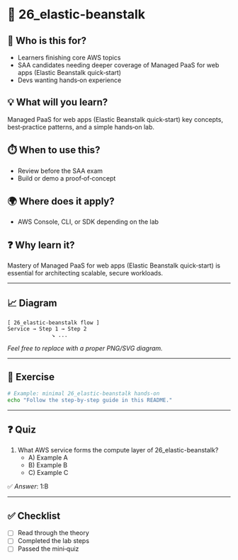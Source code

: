 # 📁 26_elastic-beanstalk

## 🧭 Who is this for?
- Learners finishing core AWS topics
- SAA candidates needing deeper coverage of Managed PaaS for web apps (Elastic Beanstalk quick‑start)
- Devs wanting hands‑on experience

## 💡 What will you learn?
Managed PaaS for web apps (Elastic Beanstalk quick‑start) key concepts, best‑practice patterns, and a simple hands‑on lab.

## ⏱️ When to use this?
- Review before the SAA exam
- Build or demo a proof‑of‑concept

## 🌍 Where does it apply?
- AWS Console, CLI, or SDK depending on the lab

## ❓ Why learn it?
Mastery of Managed PaaS for web apps (Elastic Beanstalk quick‑start) is essential for architecting scalable, secure workloads.

---

## 📈 Diagram
```
[ 26_elastic-beanstalk flow ]
Service → Step 1 → Step 2
              ↘︎ ...
```
_Feel free to replace with a proper PNG/SVG diagram._

---

## 📝 Exercise
```bash
# Example: minimal 26_elastic-beanstalk hands‑on
echo "Follow the step‑by‑step guide in this README."
```

---

## ❓ Quiz
1. What AWS service forms the compute layer of 26_elastic-beanstalk?  
   - A) Example A  
   - B) Example B  
   - C) Example C

✅ *Answer*: 1:B

---

## ✅ Checklist
- [ ] Read through the theory
- [ ] Completed the lab steps
- [ ] Passed the mini‑quiz
